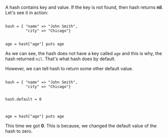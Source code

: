 A hash contains key and value.
If the key is not found, then hash returns **nil**.
Let's see it in action:

<codeblock language="ruby" type="lesson">
<code>
hash = { "name" => "John Smith",
         "city" => "Chicago"}

age = hash["age"]
puts age
</code>
</codeblock>

As we can see, the hash does not
have a key called `age`
and
this is why, the hash returned `nil`.
That's what hash does by default.

However, we can tell hash
to return some other default value.

<codeblock language="ruby" type="lesson">
<code>
hash = { "name" => "John Smith",
         "city" => "Chicago"}

hash.default = 0

age = hash["age"]
puts age
</code>
</codeblock>

This time we got **0**.
This is because, we
changed the default
value of the hash to zero.